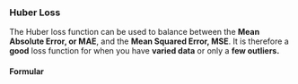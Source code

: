 
### Huber Loss

The Huber loss function can be used to balance between the **Mean Absolute Error, or MAE**, and the **Mean Squared Error, MSE**. It is therefore a **good** loss function for when you have **varied data** or only a **few outliers.**

#### Formular

<p align="center">
    <img src=""/>
</p>